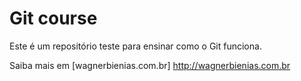 # Git course

Este é um repositório teste para ensinar como o Git funciona.

Saiba mais em [wagnerbienias.com.br] http://wagnerbienias.com.br

